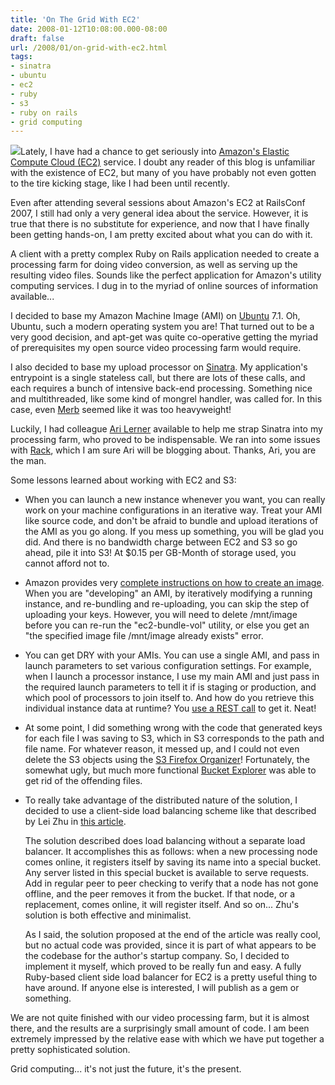 ```yaml
---
title: 'On The Grid With EC2'
date: 2008-01-12T10:08:00.000-08:00
draft: false
url: /2008/01/on-grid-with-ec2.html
tags: 
- sinatra
- ubuntu
- ec2
- ruby
- s3
- ruby on rails
- grid computing
---
```


[![](http://www.musicbox-online.com/images/complete-on-the-corner.jpg)](http://www.musicbox-online.com/images/complete-on-the-corner.jpg)Lately, I have had a chance to get seriously into [Amazon's Elastic Compute Cloud (EC2)](http://aws.amazon.com/ec2) service. I doubt any reader of this blog is unfamiliar with the existence of EC2, but many of you have probably not even gotten to the tire kicking stage, like I had been until recently.  
  
Even after attending several sessions about Amazon's EC2 at RailsConf 2007, I still had only a very general idea about the service. However, it is true that there is no substitute for experience, and now that I have finally been getting hands-on, I am pretty excited about what you can do with it.  
  
A client with a pretty complex Ruby on Rails application needed to create a processing farm for doing video conversion, as well as serving up the resulting video files. Sounds like the perfect application for Amazon's utility computing services. I dug in to the myriad of online sources of information available...  
  
I decided to base my Amazon Machine Image (AMI) on [Ubuntu](http://www.ubuntu.com/) 7.1. Oh, Ubuntu, such a modern operating system you are! That turned out to be a very good decision, and apt-get was quite co-operative getting the myriad of prerequisites my open source video processing farm would require.  
  
I also decided to base my upload processor on [Sinatra](http://sinatra.rubyforge.org/). My application's entrypoint is a single stateless call, but there are lots of these calls, and each requires a bunch of intensive back-end processing. Something nice and multithreaded, like some kind of mongrel handler, was called for. In this case, even [Merb](http://merbivore.com/) seemed like it was too heavyweight!  
  
Luckily, I had colleague [Ari Lerner](http://blog.xnot.org/) available to help me strap Sinatra into my processing farm, who proved to be indispensable. We ran into some issues with [Rack](http://rack.rubyforge.org/), which I am sure Ari will be blogging about. Thanks, Ari, you are the man.  
  
  
Some lessons learned about working with EC2 and S3:  

  
*   When you can launch a new instance whenever you want, you can really work on your machine configurations in an iterative way. Treat your AMI like source code, and don't be afraid to bundle and upload iterations of the AMI as you go along. If you mess up something, you will be glad you did. And there is no bandwidth charge between EC2 and S3 so go ahead, pile it into S3! At $0.15 per GB-Month of storage used, you cannot afford not to.
  
  
*   Amazon provides very [complete instructions on how to create an image](http://docs.amazonwebservices.com/AWSEC2/2007-08-29/GettingStartedGuide/creating-an-image.html). When you are "developing" an AMI, by iteratively modifying a running instance, and re-bundling and re-uploading, you can skip the step of uploading your keys. However, you will need to delete /mnt/image before you can re-run the "ec2-bundle-vol" utility, or else you get an "the specified image file /mnt/image already exists" error.
  
  
*   You can get DRY with your AMIs. You can use a single AMI, and pass in launch parameters to set various configuration settings. For example, when I launch a processor instance, I use my main AMI and just pass in the required launch parameters to tell it if is staging or production, and which pool of processors to join itself to. And how do you retrieve this individual instance data at runtime? You [use a REST call](http://docs.amazonwebservices.com/AWSEC2/2007-03-01/DeveloperGuide/AESDG-chapter-instancedata.html) to get it. Neat!
  
  
*   At some point, I did something wrong with the code that generated keys for each file I was saving to S3, which in S3 corresponds to the path and file name. For whatever reason, it messed up, and I could not even delete the S3 objects using the [S3 Firefox Organizer](https://addons.mozilla.org/en-US/firefox/addon/3247)! Fortunately, the somewhat ugly, but much more functional [Bucket Explorer](http://www.bucketexplorer.com/) was able to get rid of the offending files.
  
  
*   To really take advantage of the distributed nature of the solution, I decided to use a client-side load balancing scheme like that described by Lei Zhu in [this article](http://www.digital-web.com/articles/client_side_load_balancing/).  
      
    The solution described does load balancing without a separate load balancer. It accomplishes this as follows: when a new processing node comes online, it registers itself by saving its name into a special bucket. Any server listed in this special bucket is available to serve requests. Add in regular peer to peer checking to verify that a node has not gone offline, and the peer removes it from the bucket. If that node, or a replacement, comes online, it will register itself. And so on... Zhu's solution is both effective and minimalist.  
      
    As I said, the solution proposed at the end of the article was really cool, but no actual code was provided, since it is part of what appears to be the codebase for the author's startup company. So, I decided to implement it myself, which proved to be really fun and easy. A fully Ruby-based client side load balancer for EC2 is a pretty useful thing to have around. If anyone else is interested, I will publish as a gem or something.
  

  
  
We are not quite finished with our video processing farm, but it is almost there, and the results are a surprisingly small amount of code. I am been extremely impressed by the relative ease with which we have put together a pretty sophisticated solution.  
  
Grid computing... it's not just the future, it's the present.